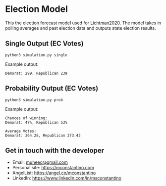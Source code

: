 # Election Model
This the election forecast model used for [Lichtman2020](https://lichtman2020.com). The model takes in polling averages and past election data and outputs state election results.

## Single Output (EC Votes)
```
python3 simulation.py single
```
Example output:
```
Demorat: 299, Republican 239
```


## Probability Output (EC Votes)
```
python3 simulation.py prob
```
Example output:
```
Chances of winning:
Demorat: 47%, Republican 53%

Average Votes:
Demorat: 264.28, Republican 273.43
```

## Get in touch with the developer
- Email: muheec@gmail.com
- Personal site: https://mconstantino.com
- AngelList: https://angel.co/mconstantino
- LinkedIn: https://www.linkedin.com/in/msconstantino
